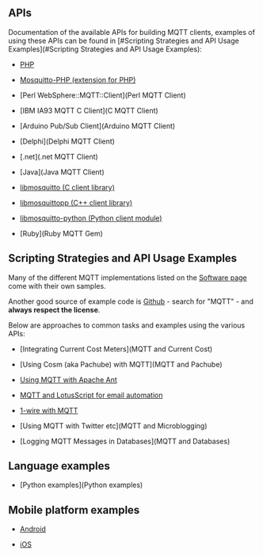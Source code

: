 ## APIs

Documentation of the available APIs for building MQTT clients, examples of using these APIs can be found in [#Scripting Strategies and API Usage Examples](#Scripting Strategies and API Usage Examples):

*  [PHP](PHP_SAM)

*  [Mosquitto-PHP (extension for PHP)](Mosquitto-PHP)

*  [Perl WebSphere::MQTT::Client](Perl MQTT Client)

*  [IBM IA93 MQTT C Client](C MQTT Client)

*  [Arduino Pub/Sub Client](Arduino MQTT Client)

*  [Delphi](Delphi MQTT Client)

*  [.net](.net MQTT Client)

*  [Java](Java MQTT Client)

*  [libmosquitto (C client library)](libmosquitto)

*  [libmosquittopp (C++ client library)](libmosquittopp)

*  [libmosquitto-python (Python client module)](libmosquitto-python)

*  [Ruby](Ruby MQTT Gem)
## Scripting Strategies and API Usage Examples

Many of the different MQTT implementations listed on the [Software page](http://mqtt.org/software) come with their own samples.

Another good source of example code is [Github](http://github.com) - search for "MQTT" - and __always respect the license__.

Below are approaches to common tasks and examples using the various APIs:

*  [Integrating Current Cost Meters](MQTT and Current Cost)

*  [Using Cosm (aka Pachube) with MQTT](MQTT and Pachube)

*  [Using MQTT with Apache Ant](https///tingenek.wordpress.com/2009/10/14/mqtt-ant-task/)

*  [MQTT and LotusScript for email automation](https///tingenek.wordpress.com/2011/11/30/mqtt-with-lotus-notes/)

*  [1-wire with MQTT](https///tingenek.wordpress.com/2012/02/05/1-wire-with-mqtt/) 

*  [Using MQTT with Twitter etc](MQTT and Microblogging)

*  [Logging MQTT Messages in Databases](MQTT and Databases)

## Language examples

*  [Python examples](Python examples)

## Mobile platform examples

*  [Android](mqtt_on_the_android_platform)

*  [iOS](mqtt_on_ios)

